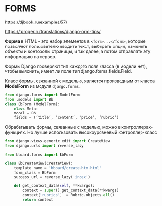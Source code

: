 # FORMS

https://djbook.ru/examples/57/

https://tproger.ru/translations/django-orm-tips/

**Форма** в HTML – это набор элементов в `<form>...</form>`, которые позволяют пользователю вводить текст, выбирать опции, изменять объекты и конторолы страницы, и так далее, а потом отправлять эту информацию на сервер.

Формы Django проверяют тип каждого поля класса (в модели нет), чтобы выяснить, имеет ли поле тип django.forms.fields.Field.

Класс формы, связанной c моделью, является производным от класса **ModelForm** из модуля `django.forms.`

```python
from django.forms import ModelForm 
from .models import Bb 
class BbForm (ModelForm): 
	class Meta: 
    model = Bb 
	fields = (’title’, ’content’, ’price’, ’rubric’)
```

Обрабатывать формы, связанные с моделью, можно в контроллерах-функциях. Но лучше использовать высокоуровневый контроллер-класс

```python
from django.views.generic.edit import CreateView
from django.urls import reverse_lazy

from bboard.forms import BbForm

class BbCreateView(CreateView):
    template_name = 'bboard/create.htm.html'
    form_class = BbForm
    success_url = reverse_lazy('index')

    def get_context_data(self, **kwargs):
        context = super().get_context_data(**kwargs)
        context['rubrics']  = Rubric.objects.all()
        return context


```



